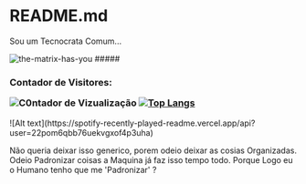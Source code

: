 # README.md

Sou um Tecnocrata Comum...

![the-matrix-has-you](https://user-images.githubusercontent.com/40872405/153966396-a373f490-6f47-499d-8955-46a5d86752bb.gif) ##### <h3> Contador de Visitores: 


![C0ntador de Vizualização](https://profile-counter.glitch.me/carlinhoshk/count.svg)  [![Top Langs](https://github-readme-stats.vercel.app/api/top-langs/?username=carlinhoshk)](https://github.com/anuraghazra/github-readme-stats)
</h3>
![Alt text](https://spotify-recently-played-readme.vercel.app/api?user=22pom6qbb76uekvgxof4p3uha)


Não queria deixar isso generico, porem odeio deixar as cosias Organizadas. Odeio Padronizar coisas a Maquina já faz isso tempo todo. Porque Logo eu o Humano tenho que me 'Padronizar' ? 

